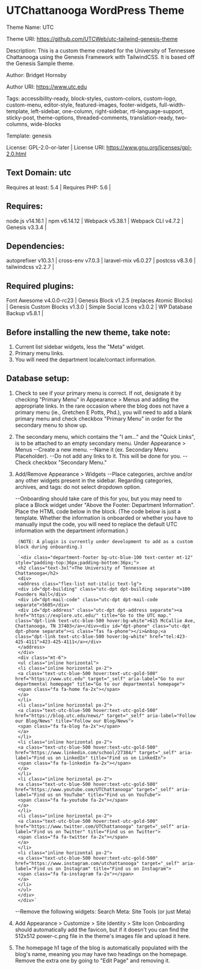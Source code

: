 # UTChattanooga WordPress Theme

Theme Name: UTC

Theme URI: https://github.com/UTCWeb/utc-tailwind-genesis-theme

Description: This is a custom theme created for the University of Tennessee Chattanooga using the Genesis Framework with TailwindCSS. It is based off the Genesis Sample theme.

Author: Bridget Hornsby

Author URI: https://www.utc.edu

Tags: accessibility-ready, block-styles, custom-colors, custom-logo, custom-menu, editor-style, featured-images, footer-widgets, full-width-template, left-sidebar, one-column, right-sidebar, rtl-language-support, sticky-post, theme-options, threaded-comments, translation-ready, two-columns, wide-blocks

Template: genesis

License: GPL-2.0-or-later | 
License URI: https://www.gnu.org/licenses/gpl-2.0.html

## Text Domain: utc

Requires at least: 5.4 | 
Requires PHP: 5.6 | 

## Requires:

node.js v14.16.1 | 
npm v6.14.12 | 
Webpack v5.38.1 | 
Webpack CLI v4.7.2 | 
Genesis v3.3.4 | 

## Dependencies:

autoprefixer v10.3.1 | 
cross-env v7.0.3 | 
laravel-mix v6.0.27 | 
postcss v8.3.6 | 
tailwindcss v2.2.7 | 

## Required plugins:

Font Awesome v4.0.0-rc23 | 
Genesis Block v1.2.5 (replaces Atomic Blocks) | 
Genesis Custom Blocks v1.3.0 | 
Simple Social Icons v3.0.2 | 
WP Database Backup v5.8.1 | 


## Before installing the new theme, take note:
1. Current list sidebar widgets, less the "Meta" widget.
2. Primary menu links.
3. You will need the department locale/contact information.

## Database setup:
1. Check to see if your primary menu is correct. If not, designate it by checking "Primary Menu" in Appearance > Menus and adding the appropriate links. In the rare occasion where the blog does not have a primary menu (ie., Gretchen E Potts, Phd.), you will need to add a blank primary menu and check checkbox "Primary Menu" in order for the secondary menu to show up.

2. The secondary menu, which contains the "I am..." and the "Quick Links", is to be attached to an empty secondary menu.
    Under Appearance > Menus
    --Create a new menu. 
    --Name it (ex. Secondary Menu Placeholder).
    --Do not add any links to it. This will be done for you.
    --Check checkbox "Secondary Menu."

3. Add/Remove Appearance > Widgets
    --Place categories, archive and/or any other widgets present in the sidebar. 
        Regarding categories, archives, and tags: do not select dropdown option.

    --Onboarding should take care of this for you, but you may need to place a Block widget under "Above the Footer: Department
        Information". Place the HTML code below in the block.
        (The code below is just a template. Whether the information is onboarded or whether you have to manually input the code, you will need to replace the default UTC information with the department information.)

        (NOTE: A plugin is currently under development to add as a custom block during onboarding.)

        `<div class="department-footer bg-utc-blue-100 text-center mt-12" style="padding-top:36px;padding-bottom:36px;">
        <h2 class="text-3xl">The University of Tennessee at Chattanooga</h2>
        <div>
        <address class="flex-list not-italic text-lg">
        <div id="dpt-building" class="utc-dpt dpt-building separate">100 Founders Hall</div>
        <div id="dpt-mail-code" class="utc-dpt dpt-mail-code separate">5605</div>
        <div id="dpt-address" class="utc-dpt dpt-address separate"><a href="https://explore.utc.edu/" title="Go to the UTC map." class="dpt-link text-utc-blue-500 hover:bg-white">615 McCallie Ave, Chattanooga, TN 37403</a></div><div id="dpt-phone" class="utc-dpt dpt-phone separate"><i class="fas fa-phone"></i>&nbsp;<a class="dpt-link text-utc-blue-500 hover:bg-white" href="tel:423-425-4111">423-425-4111</a></div>			
        </address>
        </div>	
        <div class="mt-6">
        <ul class="inline horizontal">
        <li class="inline horizontal px-2">
        <a class="text-utc-blue-500 hover:text-utc-gold-500" href="https://www.utc.edu" target="_self" aria-label="Go to our departmental homepage" title="Go to our departmental homepage">
        <span class="fa fa-home fa-2x"></span>
        </a>
        </li>
        <li class="inline horizontal px-2">
        <a class="text-utc-blue-500 hover:text-utc-gold-500" href="https://blog.utc.edu/news/" target="_self" aria-label="Follow our Blog/News" title="Follow our Blog/News">
        <span class="fa fa-blog fa-2x"></span>
        </a>
        </li>
        <li class="inline horizontal px-2">
        <a class="text-utc-blue-500 hover:text-utc-gold-500" href="https://www.linkedin.com/school/27384/" target="_self" aria-label="Find us on LinkedIn" title="Find us on LinkedIn">
        <span class="fa fa-linkedin fa-2x"></span>
        </a>
        </li>
        <li class="inline horizontal px-2">
        <a class="text-utc-blue-500 hover:text-utc-gold-500" href="https://www.youtube.com/UTChattanooga" target="_self" aria-label="Find us on YouTube" title="Find us on YouTube">
        <span class="fa fa-youtube fa-2x"></span>
        </a>
        </li>
        <li class="inline horizontal px-2">
        <a class="text-utc-blue-500 hover:text-utc-gold-500" href="https://www.twitter.com/UTChattanooga" target="_self" aria-label="Find us on Twitter" title="Find us on Twitter">
        <span class="fa fa-twitter fa-2x"></span>
        </a>
        </li>
        <li class="inline horizontal px-2">
        <a class="text-utc-blue-500 hover:text-utc-gold-500" href="https://www.instagram.com/utchattanooga" target="_self" aria-label="Find us on Instagram" title="Find us on Instagram">
        <span class="fa fa-instagram fa-2x"></span>
        </a>
        </li>
        </ul>
        </div>
        </div>`
    
    --Remove the following widgets:
        Search
        Meta: Site Tools (or just Meta)

3. Add Appearance > Customize > Site Identity > Site Icon
    Onboarding should automatically add the favicon, but if it doesn't you can find the 512x512 power-c.png file in the theme's images file and upload it here.

4. The homepage h1 tage of the blog is automatically populated with the blog's name, meaning you may have two headings on the homepage. 
    Remove the extra one by going to "Edit Page" and removing it.

